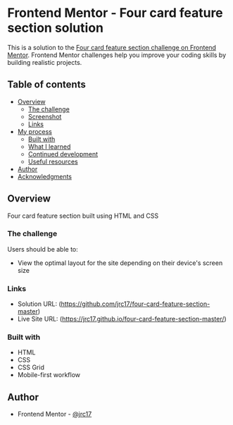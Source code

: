# Frontend Mentor - Four card feature section solution

This is a solution to the [Four card feature section challenge on Frontend Mentor](https://www.frontendmentor.io/challenges/four-card-feature-section-weK1eFYK). Frontend Mentor challenges help you improve your coding skills by building realistic projects.

## Table of contents

- [Overview](#overview)
  - [The challenge](#the-challenge)
  - [Screenshot](#screenshot)
  - [Links](#links)
- [My process](#my-process)
  - [Built with](#built-with)
  - [What I learned](#what-i-learned)
  - [Continued development](#continued-development)
  - [Useful resources](#useful-resources)
- [Author](#author)
- [Acknowledgments](#acknowledgments)

## Overview

Four card feature section built using HTML and CSS

### The challenge

Users should be able to:

- View the optimal layout for the site depending on their device's screen size

### Links

- Solution URL: (https://github.com/jrc17/four-card-feature-section-master)
- Live Site URL: (https://jrc17.github.io/four-card-feature-section-master/)

### Built with

- HTML
- CSS
- CSS Grid
- Mobile-first workflow

## Author

- Frontend Mentor - [@jrc17](https://www.frontendmentor.io/profile/jrc17)
